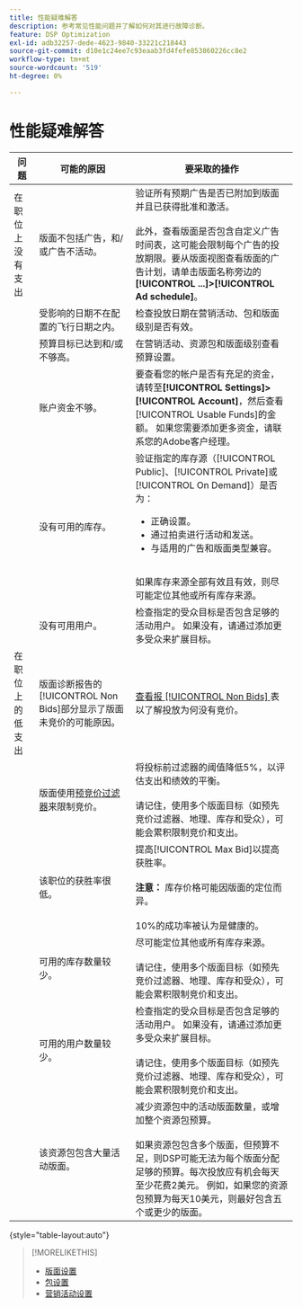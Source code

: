 ```yaml
---
title: 性能疑难解答
description: 参考常见性能问题并了解如何对其进行故障诊断。
feature: DSP Optimization
exl-id: adb32257-dede-4623-9840-33221c218443
source-git-commit: d10e1c24ee7c93eaab3fd4fefe853860226cc8e2
workflow-type: tm+mt
source-wordcount: '519'
ht-degree: 0%

---
```


# 性能疑难解答

| 问题 | 可能的原因 | 要采取的操作 |
| --- | --- | --- |
| 在职位上没有支出 | 版面不包括广告，和/或广告不活动。 | 验证所有预期广告是否已附加到版面并且已获得批准和激活。<br><br>此外，查看版面是否包含自定义广告时间表，这可能会限制每个广告的投放期限。要从版面视图查看版面的广告计划，请单击版面名称旁边的&#x200B;**[!UICONTROL ...]>[!UICONTROL Ad schedule]**。 |
|  | 受影响的日期不在配置的飞行日期之内。 | 检查投放日期在营销活动、包和版面级别是否&#x200B;有效。 |
|  | 预算目标已达到和/或不够高。 | 在营销活动、资源包和版面级别查看预算设置。 |
|  | 账户资金不够。 | 要查看您的帐户是否有充足的资金，请转至&#x200B;**[!UICONTROL Settings]>[!UICONTROL Account]**，然后查看[!UICONTROL Usable Funds]的金额。 如果您需要添加更多资金，请联系您的Adobe客户经理。 |
|  | 没有可用的库存。 | 验证指定的库存源（[!UICONTROL Public]、[!UICONTROL Private]或[!UICONTROL On Demand]）是否为：<ul><li>正确设置。</li><li>通过拍卖进行活动和发送。</li><li>与适用的广告和版面类型兼容。</li></ul><br>如果库存来源全部有效且有效，则尽可能定位其他或所有库存来源。 |
|  | 没有可用用户。 | 检查指定的受众目标是否包含足够的活动用户。 如果没有，请通过添加更多受众来扩展目标。 |
| 在职位上的低支出 | 版面诊断报告的[!UICONTROL Non Bids]部分显示了版面未竞价的可能原因。 | [查看报 [!UICONTROL Non Bids] ](/help/dsp/campaign-management/reports/placement-diagnostics.md) 表以了解投放为何没有竞价。   <!-- add link/edit text when file available: See the [in-depth guide to possible Non-Bid Reasons (NBR)](link) for more information. --> |
|  | 版面使用[预竞价过滤器](/help/dsp/campaign-management/placements/placement-settings.md)来限制竞价。 | 将投标前过滤器的阈值降低5%，以评估支出和绩效的平衡。 <!-- wording? and are users just supposed to manually monitor whether it makes a difference? --><br><br>请记住，使用多个版面目标（如预先竞价过滤器、地理、库存和受众），可能会累积限制竞价和支出。 |
|  | 该职位的获胜率很低。 | 提高[!UICONTROL Max Bid]以提高获胜率。<br><br><b>注意：</b> 库存价格可能因版面的定位而异。<br><br>10%的成功率被认为是健康的。 |
|  | 可用的库存数量较少。 | 尽可能定位其他或所有库存来源。<br><br>请记住，使用多个版面目标（如预先竞价过滤器、地理、库存和受众），可能会累积限制竞价和支出。 |
|  | 可用的用户数量较少。 | 检查指定的受众目标是否包含足够的活动用户。 如果没有，请通过添加更多受众来扩展目标。<br><br>请记住，使用多个版面目标（如预先竞价过滤器、地理、库存和受众），可能会累积限制竞价和支出。 |
|  | 该资源包包含大量活动版面。 | 减少资源包中的活动版面数量，或增加整个资源包预算。<br><br>如果资源包包含多个版面，但预算不足，则DSP可能无法为每个版面分配足够的预算。每次投放应有机会每天至少花费2美元。 例如，如果您的资源包预算为每天10美元，则最好包含五个或更少的版面。&#x200B; |

{style=&quot;table-layout:auto&quot;}

>[!MORELIKETHIS]
>
>* [版面设置](/help/dsp/campaign-management/placements/placement-settings.md)
>* [包设置](/help/dsp/campaign-management/packages/package-settings.md)
>* [营销活动设置](/help/dsp/campaign-management/campaigns/campaign-settings.md)

